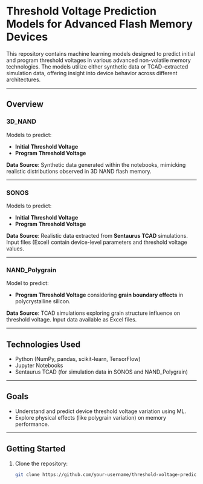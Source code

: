 # Threshold Voltage Prediction Models for Advanced Flash Memory Devices

This repository contains machine learning models designed to predict initial and program threshold voltages in various advanced non-volatile memory technologies. The models utilize either synthetic data or TCAD-extracted simulation data, offering insight into device behavior across different architectures.

---

## Overview

### 3D_NAND

Models to predict:
- **Initial Threshold Voltage**
- **Program Threshold Voltage**

**Data Source**: Synthetic data generated within the notebooks, mimicking realistic distributions observed in 3D NAND flash memory.

---

### SONOS

Models to predict:
- **Initial Threshold Voltage**
- **Program Threshold Voltage**

**Data Source**: Realistic data extracted from **Sentaurus TCAD** simulations. Input files (Excel) contain device-level parameters and threshold voltage values.

---

### NAND_Polygrain

Model to predict:
- **Program Threshold Voltage** considering **grain boundary effects** in polycrystalline silicon.

**Data Source**: TCAD simulations exploring grain structure influence on threshold voltage. Input data available as Excel files.

---

## Technologies Used

- Python (NumPy, pandas, scikit-learn, TensorFlow)
- Jupyter Notebooks
- Sentaurus TCAD (for simulation data in SONOS and NAND_Polygrain)

---

## Goals

- Understand and predict device threshold voltage variation using ML.
- Explore physical effects (like polygrain variation) on memory performance.

---

## Getting Started

1. Clone the repository:
   ```bash
   git clone https://github.com/your-username/threshold-voltage-prediction.git
